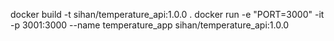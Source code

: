 docker build -t sihan/temperature_api:1.0.0 .
docker run -e "PORT=3000" -it -p 3001:3000 --name temperature_app sihan/temperature_api:1.0.0
